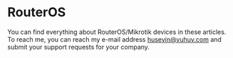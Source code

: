 # RouterOS
You can find everything about RouterOS/Mikrotik devices in these articles. 
To reach me, you can reach my e-mail address huseyin@vuhuv.com and submit your support requests for your company.
